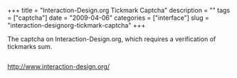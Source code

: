 +++
title = "Interaction-Design.org Tickmark Captcha"
description = ""
tags = ["captcha"]
date = "2009-04-06"
categories = ["interface"]
slug = "interaction-designorg-tickmark-captcha"
+++


<p>The captcha on Interaction-Design.org, which requires a verification of tickmarks sum.</p>
<div id="screens-full" class="clear"><div class="fullimg clear"><a href="//konigi.com/media/interface/interactiondesignorg-tickmark-captcha-1.png" class="group" rel="group" title="1. "><img src="//konigi.com/media/interface/interactiondesignorg-tickmark-captcha-1.png" alt="" class="img-responsive"></a></div></div>        
<p><a href="http://www.interaction-design.org/">http://www.interaction-design.org/</a></p>

